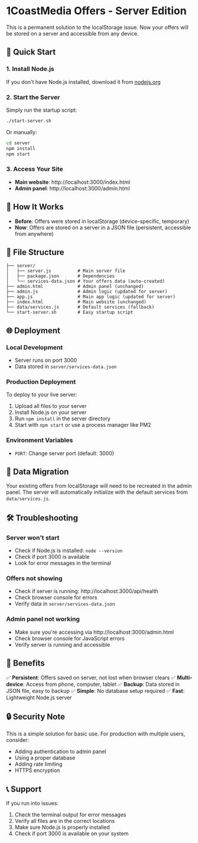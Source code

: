 # 1CoastMedia Offers - Server Edition

This is a permanent solution to the localStorage issue. Now your offers will be stored on a server and accessible from any device.

## 🚀 Quick Start

### 1. Install Node.js
If you don't have Node.js installed, download it from [nodejs.org](https://nodejs.org/)

### 2. Start the Server
Simply run the startup script:
```bash
./start-server.sh
```

Or manually:
```bash
cd server
npm install
npm start
```

### 3. Access Your Site
- **Main website**: http://localhost:3000/index.html
- **Admin panel**: http://localhost:3000/admin.html

## 🔧 How It Works

- **Before**: Offers were stored in localStorage (device-specific, temporary)
- **Now**: Offers are stored on a server in a JSON file (persistent, accessible from anywhere)

## 📁 File Structure

```
├── server/
│   ├── server.js          # Main server file
│   ├── package.json       # Dependencies
│   └── services-data.json # Your offers data (auto-created)
├── admin.html             # Admin panel (unchanged)
├── admin.js               # Admin logic (updated for server)
├── app.js                 # Main app logic (updated for server)
├── index.html             # Main website (unchanged)
├── data/services.js       # Default services (fallback)
└── start-server.sh        # Easy startup script
```

## 🌐 Deployment

### Local Development
- Server runs on port 3000
- Data stored in `server/services-data.json`

### Production Deployment
To deploy to your live server:

1. Upload all files to your server
2. Install Node.js on your server
3. Run `npm install` in the server directory
4. Start with `npm start` or use a process manager like PM2

### Environment Variables
- `PORT`: Change server port (default: 3000)

## 🔄 Data Migration

Your existing offers from localStorage will need to be recreated in the admin panel. The server will automatically initialize with the default services from `data/services.js`.

## 🛠️ Troubleshooting

### Server won't start
- Check if Node.js is installed: `node --version`
- Check if port 3000 is available
- Look for error messages in the terminal

### Offers not showing
- Check if server is running: http://localhost:3000/api/health
- Check browser console for errors
- Verify data in `server/services-data.json`

### Admin panel not working
- Make sure you're accessing via http://localhost:3000/admin.html
- Check browser console for JavaScript errors
- Verify server is running and accessible

## 📱 Benefits

✅ **Persistent**: Offers saved on server, not lost when browser clears
✅ **Multi-device**: Access from phone, computer, tablet
✅ **Backup**: Data stored in JSON file, easy to backup
✅ **Simple**: No database setup required
✅ **Fast**: Lightweight Node.js server

## 🔒 Security Note

This is a simple solution for basic use. For production with multiple users, consider:
- Adding authentication to admin panel
- Using a proper database
- Adding rate limiting
- HTTPS encryption

## 📞 Support

If you run into issues:
1. Check the terminal output for error messages
2. Verify all files are in the correct locations
3. Make sure Node.js is properly installed
4. Check if port 3000 is available on your system
